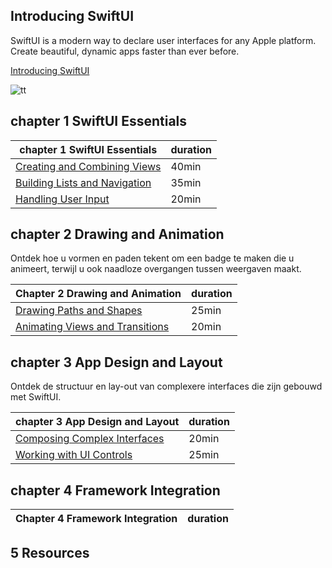 

## Introducing SwiftUI


SwiftUI is a modern way to declare user interfaces for any Apple platform. 
Create beautiful, dynamic apps faster than ever before.

[Introducing SwiftUI](https://developer.apple.com/tutorials/swiftui/)

![tt](..//pictures/tutorial_swiftUI.png)


## chapter 1 SwiftUI Essentials

| chapter 1 SwiftUI Essentials|duration|
|------------------------|---------|
|[Creating and Combining Views](https://developer.apple.com/tutorials/swiftui/creating-and-combining-views) |40min|
|[Building Lists and Navigation](https://developer.apple.com/tutorials/swiftui/building-lists-and-navigation) |35min|
|[Handling User Input](https://developer.apple.com/tutorials/swiftui/handling-user-input) |20min|

## chapter 2 Drawing and Animation

Ontdek hoe u vormen en paden tekent om een badge te maken die u animeert, terwijl u ook naadloze overgangen tussen weergaven maakt.

|Chapter 2 Drawing and Animation| duration|
|------------------------|---------|
|[Drawing Paths and Shapes](https://developer.apple.com/tutorials/swiftui/drawing-paths-and-shapes)|25min|
|[Animating Views and Transitions](https://developer.apple.com/tutorials/swiftui/animating-views-and-transitions)|20min|



## chapter 3 App Design and Layout
Ontdek de structuur en lay-out van complexere interfaces die zijn gebouwd met SwiftUI.

| chapter 3 App Design and Layout| duration|
|------------------------|---------|
|[Composing Complex Interfaces]() |20min|
|[Working with UI Controls]() | 25min|

## chapter 4  Framework Integration

|Chapter 4  Framework Integration| duration|
|------------------------|---------|



## 5 Resources
